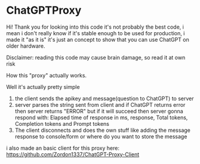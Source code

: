 # ChatGPTProxy

Hi! Thank you for looking into this code
it's not probably the best code, i mean
i don't really know if it's stable enough
to be used for production, i made it "as it is"
it's just an concept to show that you can use ChatGPT
on older hardware.

Disclaimer: reading this code may cause brain damage, so read it at own risk


How this "proxy" actually works.

Well it's actually pretty simple
1. the client sends the apikey and message(question to ChatGPT) to server
2. server parses the string sent from client and if ChatGPT returns error then server returns "ERROR" but if it will succeed
then server gonna respond with: Elapsed time of response in ms, response, Total tokens, Completion tokens and Prompt tokens
3. The client disconnects and does the own stuff like adding the message response to console/form or where do you want to store the message

i also made an basic client for this proxy here: <a href="https://github.com/Zordon1337/ChatGPT-Proxy-Client">https://github.com/Zordon1337/ChatGPT-Proxy-Client</a>
